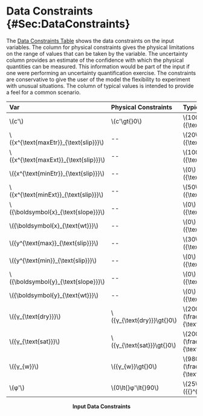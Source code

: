 # Data Constraints {#Sec:DataConstraints}

The [Data Constraints Table](./SecDataConstraints.md#Table:InDataConstraints) shows the data constraints on the input variables. The column for physical constraints gives the physical limitations on the range of values that can be taken by the variable. The uncertainty column provides an estimate of the confidence with which the physical quantities can be measured. This information would be part of the input if one were performing an uncertainty quantification exercise. The constraints are conservative to give the user of the model the flexibility to experiment with unusual situations. The column of typical values is intended to provide a feel for a common scenario.

<div id="Table:InDataConstraints"></div>

|Var                                     |Physical Constraints         |Typical Value                                  |Uncert.    |
|:---------------------------------------|:----------------------------|:----------------------------------------------|:----------|
|\\(c'\\)                                |\\(c'\gt{}0\\)               |\\(10000\\) \\({\text{Pa}}\\)                  |10\\(\\%\\)|
|\\({x^{\text{maxEtr}}\_{\text{slip}}}\\)|--                           |\\(20\\) \\({\text{m}}\\)                      |10\\(\\%\\)|
|\\({x^{\text{maxExt}}\_{\text{slip}}}\\)|--                           |\\(100\\) \\({\text{m}}\\)                     |10\\(\\%\\)|
|\\({x^{\text{minEtr}}\_{\text{slip}}}\\)|--                           |\\(0\\) \\({\text{m}}\\)                       |10\\(\\%\\)|
|\\({x^{\text{minExt}}\_{\text{slip}}}\\)|--                           |\\(50\\) \\({\text{m}}\\)                      |10\\(\\%\\)|
|\\({\boldsymbol{x}\_{\text{slope}}}\\)  |--                           |\\(0\\) \\({\text{m}}\\)                       |10\\(\\%\\)|
|\\({\boldsymbol{x}\_{\text{wt}}}\\)     |--                           |\\(0\\) \\({\text{m}}\\)                       |10\\(\\%\\)|
|\\({y^{\text{max}}\_{\text{slip}}}\\)   |--                           |\\(30\\) \\({\text{m}}\\)                      |10\\(\\%\\)|
|\\({y^{\text{min}}\_{\text{slip}}}\\)   |--                           |\\(0\\) \\({\text{m}}\\)                       |10\\(\\%\\)|
|\\({\boldsymbol{y}\_{\text{slope}}}\\)  |--                           |\\(0\\) \\({\text{m}}\\)                       |10\\(\\%\\)|
|\\({\boldsymbol{y}\_{\text{wt}}}\\)     |--                           |\\(0\\) \\({\text{m}}\\)                       |10\\(\\%\\)|
|\\({γ\_{\text{dry}}}\\)                 |\\({γ\_{\text{dry}}}\gt{}0\\)|\\(20000\\) \\(\frac{\text{N}}{\text{m}^{3}}\\)|10\\(\\%\\)|
|\\({γ\_{\text{sat}}}\\)                 |\\({γ\_{\text{sat}}}\gt{}0\\)|\\(20000\\) \\(\frac{\text{N}}{\text{m}^{3}}\\)|10\\(\\%\\)|
|\\({γ\_{w}}\\)                          |\\({γ\_{w}}\gt{}0\\)         |\\(9800\\) \\(\frac{\text{N}}{\text{m}^{3}}\\) |10\\(\\%\\)|
|\\(φ'\\)                                |\\(0\lt{}φ'\lt{}90\\)        |\\(25\\) \\({{}^{\circ}}\\)                    |10\\(\\%\\)|

**<p align="center">Input Data Constraints</p>**
